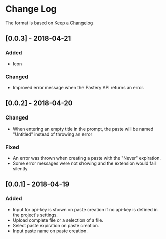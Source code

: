 # Change Log

The format is based on [Keep a Changelog](http://keepachangelog.com/en/1.0.0/)

## [0.0.3] - 2018-04-21
### Added
- Icon
### Changed
- Improved error message when the Pastery API returns an error.

## [0.0.2] - 2018-04-20
### Changed
- When entering an empty title in the prompt, the paste will be named "Untitled" instead of throwing an error
### Fixed
- An error was thrown when creating a paste with the "Never" expiration.
- Some error messages were not showing and the extension would fail silently

## [0.0.1] - 2018-04-19
### Added
- Input for api-key is shown on paste creation if no api-key is defined in the project's settings.
- Upload complete file or a selection of a file.
- Select paste expiration on paste creation.
- Input paste name on paste creation.
